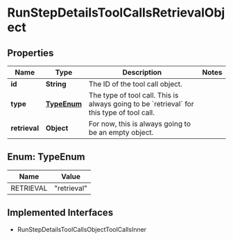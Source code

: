 

# RunStepDetailsToolCallsRetrievalObject


## Properties

| Name | Type | Description | Notes |
|------------ | ------------- | ------------- | -------------|
|**id** | **String** | The ID of the tool call object. |  |
|**type** | [**TypeEnum**](#TypeEnum) | The type of tool call. This is always going to be &#x60;retrieval&#x60; for this type of tool call. |  |
|**retrieval** | **Object** | For now, this is always going to be an empty object. |  |



## Enum: TypeEnum

| Name | Value |
|---- | -----|
| RETRIEVAL | &quot;retrieval&quot; |


## Implemented Interfaces

* RunStepDetailsToolCallsObjectToolCallsInner


